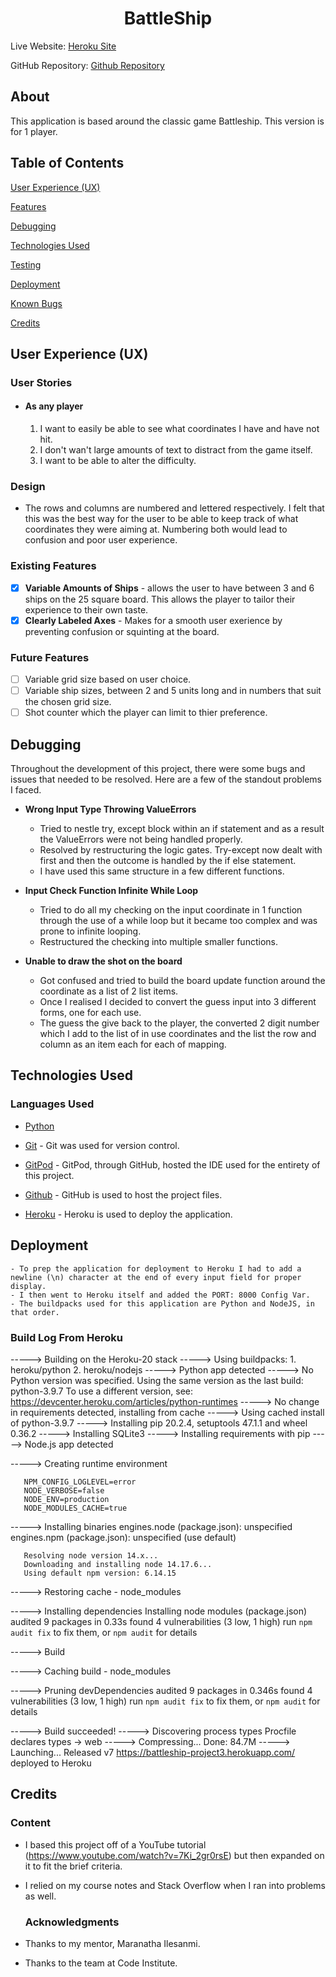 <h1 align="center">BattleShip</h1>

Live Website: <a href="https://battleship-project3.herokuapp.com/">Heroku Site</a>

GitHub Repository: <a href="https://github.com/cathalmc-dev/battleships">Github Repository</a>

## About

This application is based around the classic game Battleship. This version is for 1 player.

## Table of Contents
[User Experience (UX)](#ux)

[Features](#features)

[Debugging](#debugging)

[Technologies Used](#technologies)

[Testing](#testing)

[Deployment](#deployment)

[Known Bugs](#bugs)

[Credits](#credits)

<a name="ux"></a>
## User Experience (UX)

### User Stories
- #### As any player
  1. I want to easily be able to see what coordinates I have and have not hit.
  1. I don't wan't large amounts of text to distract from the game itself.
  1. I want to be able to alter the difficulty.

### Design
- The rows and columns are numbered and lettered respectively. I felt that this was the best way for the user to be able to keep track of what coordinates they were aiming at. Numbering both would lead to confusion and poor user experience.

### Existing Features
- [x] **Variable Amounts of Ships** - allows the user to have between 3 and 6 ships on the 25 square board. This allows the player to tailor their experience to their own taste.
- [x] **Clearly Labeled Axes** - Makes for a smooth user exerience by preventing confusion or squinting at the board.

### Future Features
- [ ] Variable grid size based on user choice.
- [ ] Variable ship sizes, between 2 and 5 units long and in numbers that suit the chosen grid size.
- [ ] Shot counter which the player can limit to thier preference.

<a name="debugging"></a>
## Debugging

Throughout the development of this project, there were some bugs and issues that needed to be resolved. Here are a few of the standout problems I faced.

- **Wrong Input Type Throwing ValueErrors**
    - Tried to nestle try, except block within an if statement and as a result the ValueErrors were not being handled properly.
    - Resolved by restructuring the logic gates. Try-except now dealt with first and then the outcome is handled by the if else statement.
    - I have used this same structure in a few different functions.

- **Input Check Function Infinite While Loop**
    - Tried to do all my checking on the input coordinate in 1 function through the use of a while loop but it became too complex and was prone to infinite looping.
    - Restructured the checking into multiple smaller functions.

- **Unable to draw the shot on the board**
    - Got confused and tried to build the board update function around the coordinate as a list of 2 list items.
    - Once I realised I decided to convert the guess input into 3 different forms, one for each use.
    - The guess the give back to the player, the converted 2 digit number which I add to the list of in use coordinates and the list the row and column as an item each for each of mapping.

    <a name="technologies"></a>
## Technologies Used

### Languages Used

- [Python](https://www.python.org/)

- [Git](https://git-scm.com/) - Git was used for version control.
- [GitPod](https://www.gitpod.io/) - GitPod, through GitHub, hosted the IDE used for the entirety of this project.
- [Github](https://github.com/) - GitHub is used to host the project files.
- [Heroku](https://www.heroku.com/) - Heroku is used to deploy the application.

<a name="deployment"></a>
## Deployment

    - To prep the application for deployment to Heroku I had to add a newline (\n) character at the end of every input field for proper display.
    - I then went to Heroku itself and added the PORT: 8000 Config Var.
    - The buildpacks used for this application are Python and NodeJS, in that order.

### Build Log From Heroku

-----> Building on the Heroku-20 stack
-----> Using buildpacks:
       1. heroku/python
       2. heroku/nodejs
-----> Python app detected
-----> No Python version was specified. Using the same version as the last build: python-3.9.7
       To use a different version, see: https://devcenter.heroku.com/articles/python-runtimes
-----> No change in requirements detected, installing from cache
-----> Using cached install of python-3.9.7
-----> Installing pip 20.2.4, setuptools 47.1.1 and wheel 0.36.2
-----> Installing SQLite3
-----> Installing requirements with pip
-----> Node.js app detected
       
-----> Creating runtime environment
       
       NPM_CONFIG_LOGLEVEL=error
       NODE_VERBOSE=false
       NODE_ENV=production
       NODE_MODULES_CACHE=true
       
-----> Installing binaries
       engines.node (package.json):  unspecified
       engines.npm (package.json):   unspecified (use default)
       
       Resolving node version 14.x...
       Downloading and installing node 14.17.6...
       Using default npm version: 6.14.15
       
-----> Restoring cache
       - node_modules
       
-----> Installing dependencies
       Installing node modules (package.json)
       audited 9 packages in 0.33s
       found 4 vulnerabilities (3 low, 1 high)
         run `npm audit fix` to fix them, or `npm audit` for details
       
-----> Build
       
-----> Caching build
       - node_modules
       
-----> Pruning devDependencies
       audited 9 packages in 0.346s
       found 4 vulnerabilities (3 low, 1 high)
         run `npm audit fix` to fix them, or `npm audit` for details
       
-----> Build succeeded!
-----> Discovering process types
       Procfile declares types -> web
-----> Compressing...
       Done: 84.7M
-----> Launching...
       Released v7
       https://battleship-project3.herokuapp.com/ deployed to Heroku

<a name="credits"></a>
## Credits

### Content

- I based this project off of a YouTube tutorial (https://www.youtube.com/watch?v=7Ki_2gr0rsE) but then expanded on it to fit the brief criteria.
- I relied on my course notes and Stack Overflow when I ran into problems as well.

  ### Acknowledgments

- Thanks to my mentor, Maranatha Ilesanmi.
- Thanks to the team at Code Institute.